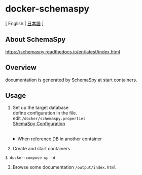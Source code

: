 # docker-schemaspy
[ English | [日本語](https://github.com/pp-develop/docker-schemaspy/blob/main/README.ja.md) ]

## About SchemaSpy
https://schemaspy.readthedocs.io/en/latest/index.html

## Overview
documentation is generated by SchemaSpy at start containers.

## Usage
1. Set up the target database  
define configuration in the file.  
edit `/docker/schemaspy.properties`  
[ShemaSpy Configuration](https://schemaspy.readthedocs.io/en/latest/started.html#configuration)<br><br>   
    <details>
    <summary>When reference DB in another container</summary>

    Set network in docker-compose.yml
      ```
      example
      services:
        schemaspy:
          container_name: schemaspy
          image: schemaspy/schemaspy:snapshot
          volumes:
            - ./docker/schemaspy.properties:/schemaspy.properties
            - ./output:/output
          depends_on:
            - mysql
          tty: true
          environment:
            SCHEMASPY_OUTPUT: /output
          networks:
            - another_network

      networks:
        another_network:
          external: true
      ```
    </details>
2. Create and start containers
```
$ docker-compose up -d
```
3. Browse some documentation
`/output/index.html`